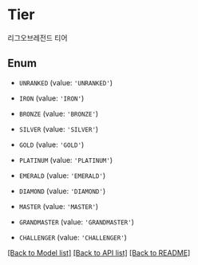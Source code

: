 # Tier

리그오브레전드 티어

## Enum

* `UNRANKED` (value: `'UNRANKED'`)

* `IRON` (value: `'IRON'`)

* `BRONZE` (value: `'BRONZE'`)

* `SILVER` (value: `'SILVER'`)

* `GOLD` (value: `'GOLD'`)

* `PLATINUM` (value: `'PLATINUM'`)

* `EMERALD` (value: `'EMERALD'`)

* `DIAMOND` (value: `'DIAMOND'`)

* `MASTER` (value: `'MASTER'`)

* `GRANDMASTER` (value: `'GRANDMASTER'`)

* `CHALLENGER` (value: `'CHALLENGER'`)

[[Back to Model list]](../README.md#documentation-for-models) [[Back to API list]](../README.md#documentation-for-api-endpoints) [[Back to README]](../README.md)
